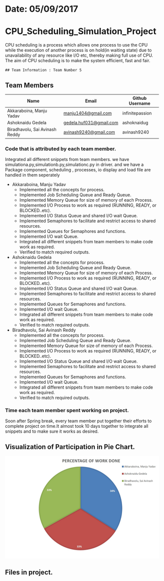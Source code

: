 # Date: 05/09/2017
# CPU_Scheduling_Simulation_Project
CPU scheduling is a process which allows one process to use the CPU while the execution of another process is on hold(in waiting state) due to unavailability of any resource like I/O etc, thereby making full use of CPU. The aim of CPU scheduling is to make the system efficient, fast and fair.

```
## Team Information : Team Number 5
```
## Team Members

>
| Name     | Email   | Github Username |
|----------|---------|-----------------|
| Akkaraboina, Manju Yadav |manju1404@gmail.com | infinitepassion |
| Ashoknaidu Gedela |gedela.huf031@gmail.com | ashoknaidug |
| Biradhavolu, Sai Avinash Reddy  | avinash9240@gmail.com | avinash9240 |


### Code that is attributed by each team member.
Integrated all different snippets from team members.
 we have simulationa.py,simulationb.py,simulationc.py in driver. and we have a Package component, scheduling , processes, io display and load file are handled in them seperately

- Akkaraboina, Manju Yadav
  - Implemented all the concepts for process.
  - Implemented Job Scheduling Queue and Ready Queue.
  - Implemented Memory Queue for size of memory of each Process.
  - Implemented I/O Process to work as required (RUNNING, READY, or BLOCKED..etc).
  - Implemented I/O Status Queue and shared I/O wait Queue.
  - Implemented Semaphores to facilitate and restrict access to shared resources.
  - Implemented Queues for Semaphores and functions.
  - Implemented I/O wait Queue.
  - Integrated all different snippets from team members to make code work as required.
  - Verified to match required outputs.
- Ashoknaidu Gedela
  - Implemented all the concepts for process.
  - Implemented Job Scheduling Queue and Ready Queue.
  - Implemented Memory Queue for size of memory of each Process.
  - Implemented I/O Process to work as required (RUNNING, READY, or BLOCKED..etc).
  - Implemented I/O Status Queue and shared I/O wait Queue.
  - Implemented Semaphores to facilitate and restrict access to shared resources.
  - Implemented Queues for Semaphores and functions.
  - Implemented I/O wait Queue.
  - Integrated all different snippets from team members to make code work as required.
  - Verified to match required outputs.
- Biradhavolu, Sai Avinash Reddy
  - Implemented all the concepts for process.
  - Implemented Job Scheduling Queue and Ready Queue.
  - Implemented Memory Queue for size of memory of each Process.
  - Implemented I/O Process to work as required (RUNNING, READY, or BLOCKED..etc).
  - Implemented I/O Status Queue and shared I/O wait Queue.
  - Implemented Semaphores to facilitate and restrict access to shared resources.
  - Implemented Queues for Semaphores and functions.
  - Implemented I/O wait Queue.
  - Integrated all different snippets from team members to make code work as required.
  - Verified to match required outputs.

  
### Time each team member spent working on project.

Soon after Spring break, every team member put together their efforts to complete project on time.It almost took 10 days together to integrate all snippets and to make sure it works as desired.

## Visualization of Participation in Pie Chart.

![](https://github.com/ashoknaidug/5143-OpSys-Gedela/blob/master/assignments/cpu_simulation/Visualization%20of%20Participation%20in%20Pie%20Chart.jpg)

## Files in project.

